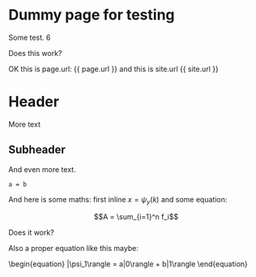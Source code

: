 # Dummy page for testing

Some test. 6

Does this work?

OK this is page.url: {{ page.url }} and this is site.url {{ site.url }}

# Header

More text

## Subheader

And even more text.

```
a = b
```

And here is some maths: first inline $x = \psi_y(k)$ and some 
equation:

 $$A = \sum_{i=1}^n f_i$$

Does it work?

Also a proper equation like this maybe:

\begin{equation}
   |\psi_1\rangle = a|0\rangle + b|1\rangle
\end{equation}

